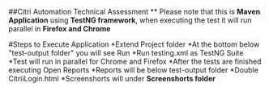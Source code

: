 ##Citri Automation Technical Assessment
** Please note that this is **Maven Application** using **TestNG framework**, when executing the test it will run parallel in **Firefox and Chrome**

#Steps to Execute Application
*Extend Project folder 
*At the bottom below "test-output folder" you will see Run 
*Run testing.xml  as TestNG Suite
  *Test will run in parallel for Chrome and Firefox
*After the tests are finished executing Open Reports
*Reports will be below test-output folder
  *Double CitriiLogin.html
*Screenshorts will under **Screenshorts folder**
